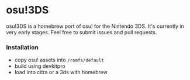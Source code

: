 # osu!3DS
osu!3DS is a homebrew port of osu! for the Nintendo 3DS. It's currently in very early stages. Feel free to submit issues and pull requests.
### Installation
- copy osu! assets into `/romfs/default`
- build using devkitpro
- load into citra or a 3ds with homebrew